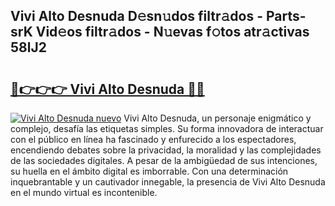 ## Vivi Alto Desnuda D𝚎sn𝚞dos filtr𝚊dos - Parts-srK Vid𝚎os filtr𝚊dos - N𝚞evas f𝚘tos atr𝚊ctivas 58lJ2

# <h2><a href="http://mbbzmm.tromn.icu/?c=Vivi+Alto+Desnuda">🔗👉👉👉 Vivi Alto Desnuda 🔗🔗</a></h2>

[![Vivi Alto Desnuda nuevo](https://i.imgur.com/pEAQMta.gif)](http://mbbzmm.tromn.icu/?c=Vivi+Alto+Desnuda)
Vivi Alto Desnuda, un personaje enigmático y complejo, desafía las etiquetas simples. Su forma innovadora de interactuar con el público en línea ha fascinado y enfurecido a los espectadores, encendiendo debates sobre la privacidad, la moralidad y las complejidades de las sociedades digitales. A pesar de la ambigüedad de sus intenciones, su huella en el ámbito digital es imborrable. Con una determinación inquebrantable y un cautivador innegable, la presencia de Vivi Alto Desnuda en el mundo virtual es incontenible.
